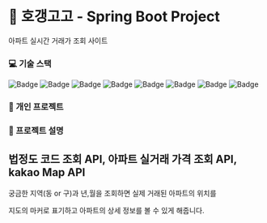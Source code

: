# 🏢 호갱고고 - Spring Boot Project
 아파트 실시간 거래가 조회 사이트

### 💻 기술 스택

![Badge](https://img.shields.io/badge/Java-007396?style=flat&logo=Java&logoColor=white) ![Badge](https://img.shields.io/badge/SpringBoot-6DB33F?style=flat&logo=SpringBoot&logoColor=white) ![Badge](https://img.shields.io/badge/Bootstrap-563D7C?style=flat&logo=Bootstrap&logoColor=white) ![Badge](https://img.shields.io/badge/HTML5-E34F26?style=flat&logo=HTML5&logoColor=white) ![Badge](https://img.shields.io/badge/CSS3-1572B6?style=flat&logo=CSS3&logoColor=white) ![Badge](https://img.shields.io/badge/JavaScript-F7DF1E?style=flat&logo=JavaScript&logoColor=white) ![Badge](https://img.shields.io/badge/Thymeleaf-005F0F?style=flat&logo=Thymeleaf&logoColor=white)  ![Badge](https://img.shields.io/badge/json-E34F26?style=flat&logo=json)

### 👥 개인 프로젝트

### 📝 프로젝트 설명
  법정도 코드 조회 API, 아파트 실거래 가격 조회 API, kakao Map API
  ---
  궁금한 지역(동 or 구)과 년,월을 조회하면 실제 거래된 아파트의 위치를

  지도의 마커로 표기하고 아파트의 상세 정보를 볼 수 있게 해줍니다.

